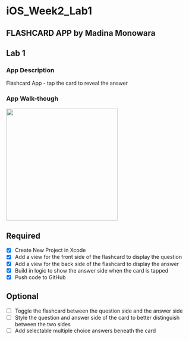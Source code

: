 # iOS_Week2_Lab1

## FLASHCARD APP by Madina Monowara

## Lab 1

### App Description
Flashcard App - tap the card to reveal the answer

### App Walk-though

<img src="https://user-images.githubusercontent.com/81177928/191282105-0ffdddea-8911-4883-b9cd-00db330581c1.gif" width=300><br>


## Required
- [x] Create New Project in Xcode
- [x] Add a view for the front side of the flashcard to display the question
- [x] Add a view for the back side of the flashcard to display the answer
- [x] Build in logic to show the answer side when the card is tapped
- [x] Push code to GitHub
## Optional
- [ ] Toggle the flashcard between the question side and the answer side
- [ ] Style the question and answer side of the card to better distinguish between the two sides
- [ ] Add selectable multiple choice answers beneath the card
